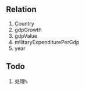 
## Relation

1. Country
2. gdpGrowth
3. gdpValue
4. militaryExpenditurePerGdp
5. year

## Todo

1. 处理`%`

